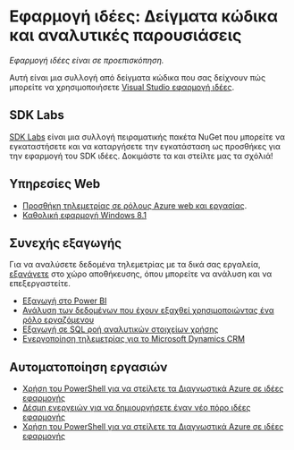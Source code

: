 <properties 
    pageTitle="Εφαρμογή ιδέες: Δείγματα κώδικα και αναλυτικές παρουσιάσεις" 
    description="Δείγματα που μπορείτε να προσαρμόσετε τις δικές σας εφαρμογές." 
    services="application-insights" 
    documentationCenter="windows"
    authors="alancameronwills" 
    manager="douge"/>

<tags 
    ms.service="application-insights" 
    ms.workload="tbd" 
    ms.tgt_pltfrm="ibiza" 
    ms.devlang="na" 
    ms.topic="article" 
    ms.date="01/05/2016" 
    ms.author="awills"/>

#  <a name="application-insights-code-samples-and-walkthroughs"></a>Εφαρμογή ιδέες: Δείγματα κώδικα και αναλυτικές παρουσιάσεις

*Εφαρμογή ιδέες είναι σε προεπισκόπηση.*

Αυτή είναι μια συλλογή από δείγματα κώδικα που σας δείχνουν πώς μπορείτε να χρησιμοποιήσετε [Visual Studio εφαρμογή ιδέες](app-insights-overview.md).

## <a name="sdk-labs"></a>SDK Labs

[SDK Labs](https://www.myget.org/gallery/applicationinsights-sdk-labs) είναι μια συλλογή πειραματικής πακέτα NuGet που μπορείτε να εγκαταστήσετε και να καταργήσετε την εγκατάσταση ως προσθήκες για την εφαρμογή του SDK ιδέες. Δοκιμάστε τα και στείλτε μας τα σχόλιά!

## <a name="web-services"></a>Υπηρεσίες Web

* [Προσθήκη τηλεμετρίας σε ρόλους Azure web και εργασίας](https://github.com/Microsoft/ApplicationInsights-Home/tree/master/Samples/AzureEmailService).
* [Καθολική εφαρμογή Windows 8.1](https://github.com/Microsoft/ApplicationInsights-Home/tree/master/Samples/Windows%208.1%20Universal/)

## <a name="continuous-export"></a>Συνεχής εξαγωγής

Για να αναλύσετε δεδομένα τηλεμετρίας με τα δικά σας εργαλεία, [εξαγάγετε](app-insights-export-telemetry.md) στο χώρο αποθήκευσης, όπου μπορείτε να ανάλυση και να επεξεργαστείτε.

* [Εξαγωγή στο Power BI](app-insights-export-power-bi.md) 
* [Ανάλυση των δεδομένων που έχουν εξαχθεί χρησιμοποιώντας ένα ρόλο εργαζόμενου](app-insights-code-sample-export-telemetry-sql-database.md)
* [Εξαγωγή σε SQL ροή αναλυτικών στοιχείων χρήσης](app-insights-code-sample-export-sql-stream-analytics.md)
* [Ενεργοποίηση τηλεμετρίας για το Microsoft Dynamics CRM](app-insights-sample-mscrm.md)


## <a name="automate-tasks"></a>Αυτοματοποίηση εργασιών

* [Χρήση του PowerShell για να στείλετε τα Διαγνωστικά Azure σε ιδέες εφαρμογής](app-insights-powershell.md)
* [Δέσμη ενεργειών για να δημιουργήσετε έναν νέο πόρο ιδέες εφαρμογής](app-insights-powershell-script-create-resource.md)
* [Χρήση του PowerShell για να στείλετε τα Διαγνωστικά Azure σε ιδέες εφαρμογής](app-insights-powershell-azure-diagnostics.md)








 
